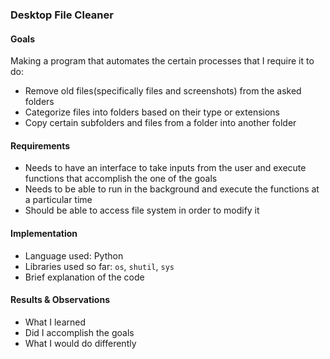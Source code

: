 ### Desktop File Cleaner

#### Goals
Making a program that automates the certain processes that I require it to do:
- Remove old files(specifically files and screenshots) from the asked folders
- Categorize files into folders based on their type or extensions
- Copy certain subfolders and files from a folder into another folder


#### Requirements
- Needs to have an interface to take inputs from the user and execute functions that accomplish the one of the goals
- Needs to be able to run in the background and execute the functions at a particular time
- Should be able to access file system in order to modify it

#### Implementation
- Language used: Python
- Libraries used so far: `os`, `shutil`, `sys`
- Brief explanation of the code

#### Results & Observations
- What I learned
- Did I accomplish the goals
- What I would do differently